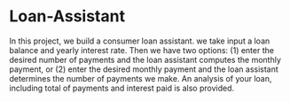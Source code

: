 # Loan-Assistant
In this project, we build a consumer loan assistant. we take input a loan balance and yearly interest rate. Then we have two options: (1) enter the desired number of payments and the loan assistant computes the monthly payment, or (2) enter the desired monthly payment and the loan assistant determines the number of payments we make. An analysis of your loan, including total of payments and interest paid is also provided.
